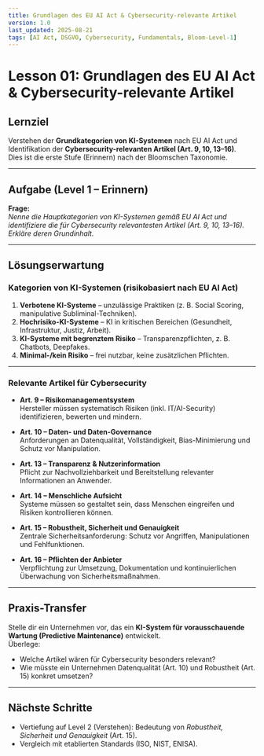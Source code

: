 ```yaml
---
title: Grundlagen des EU AI Act & Cybersecurity-relevante Artikel
version: 1.0
last_updated: 2025-08-21
tags: [AI Act, DSGVO, Cybersecurity, Fundamentals, Bloom-Level-1]
---
```


# Lesson 01: Grundlagen des EU AI Act & Cybersecurity-relevante Artikel

## Lernziel
Verstehen der **Grundkategorien von KI-Systemen** nach EU AI Act und Identifikation der **Cybersecurity-relevanten Artikel (Art. 9, 10, 13–16)**.  
Dies ist die erste Stufe (Erinnern) nach der Bloomschen Taxonomie.

---

## Aufgabe (Level 1 – Erinnern)
**Frage:**  
*Nenne die Hauptkategorien von KI-Systemen gemäß EU AI Act und identifiziere die für Cybersecurity relevantesten Artikel (Art. 9, 10, 13–16). Erkläre deren Grundinhalt.*

---

## Lösungserwartung

### Kategorien von KI-Systemen (risikobasiert nach EU AI Act)
1. **Verbotene KI-Systeme** – unzulässige Praktiken (z. B. Social Scoring, manipulative Subliminal-Techniken).  
2. **Hochrisiko-KI-Systeme** – KI in kritischen Bereichen (Gesundheit, Infrastruktur, Justiz, Arbeit).  
3. **KI-Systeme mit begrenztem Risiko** – Transparenzpflichten, z. B. Chatbots, Deepfakes.  
4. **Minimal-/kein Risiko** – frei nutzbar, keine zusätzlichen Pflichten.

---

### Relevante Artikel für Cybersecurity
- **Art. 9 – Risikomanagementsystem**  
  Hersteller müssen systematisch Risiken (inkl. IT/AI-Security) identifizieren, bewerten und mindern.  

- **Art. 10 – Daten- und Daten-Governance**  
  Anforderungen an Datenqualität, Vollständigkeit, Bias-Minimierung und Schutz vor Manipulation.  

- **Art. 13 – Transparenz & Nutzerinformation**  
  Pflicht zur Nachvollziehbarkeit und Bereitstellung relevanter Informationen an Anwender.  

- **Art. 14 – Menschliche Aufsicht**  
  Systeme müssen so gestaltet sein, dass Menschen eingreifen und Risiken kontrollieren können.  

- **Art. 15 – Robustheit, Sicherheit und Genauigkeit**  
  Zentrale Sicherheitsanforderung: Schutz vor Angriffen, Manipulationen und Fehlfunktionen.  

- **Art. 16 – Pflichten der Anbieter**  
  Verpflichtung zur Umsetzung, Dokumentation und kontinuierlichen Überwachung von Sicherheitsmaßnahmen.

---

## Praxis-Transfer
Stelle dir ein Unternehmen vor, das ein **KI-System für vorausschauende Wartung (Predictive Maintenance)** entwickelt.  
Überlege:  
- Welche Artikel wären für Cybersecurity besonders relevant?  
- Wie müsste ein Unternehmen Datenqualität (Art. 10) und Robustheit (Art. 15) konkret umsetzen?

---

## Nächste Schritte
- Vertiefung auf Level 2 (Verstehen): Bedeutung von *Robustheit, Sicherheit und Genauigkeit* (Art. 15).  
- Vergleich mit etablierten Standards (ISO, NIST, ENISA).

